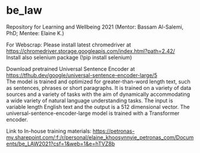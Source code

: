# be_law
Repository for Learning and Wellbeing 2021 (Mentor: Bassam Al-Salemi, PhD; Mentee: Elaine K.)

For Webscrap:
Please install latest chromedriver at https://chromedriver.storage.googleapis.com/index.html?path=2.42/   
Install also selenium package (!pip install selenium)

Download pretrained Universal Sentence Encoder at https://tfhub.dev/google/universal-sentence-encoder-large/5  
The model is trained and optimized for greater-than-word length text, such as sentences, phrases or short paragraphs. It is trained on a variety of data sources and a variety of tasks with the aim of dynamically accommodating a wide variety of natural language understanding tasks. The input is variable length English text and the output is a 512 dimensional vector. The universal-sentence-encoder-large model is trained with a Transformer encoder.

Link to In-house training materials:
https://petronas-my.sharepoint.com/:f:/r/personal/elaine_khoosynnyie_petronas_com/Documents/be_LAW2021?csf=1&web=1&e=hTVZ8b
